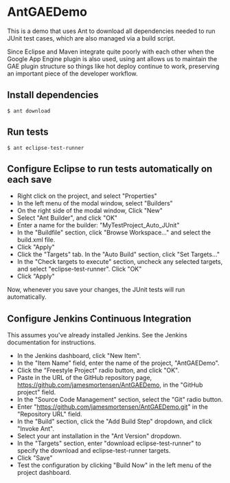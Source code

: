 # AntGAEDemo

This is a demo that uses Ant to download all dependencies needed to run JUnit test cases, which are also managed via a build script. 

Since Eclipse and Maven integrate quite poorly with each other when the Google App Engine plugin is also used, using ant allows us to maintain the GAE plugin structure so things like hot deploy continue to work, preserving an important piece of the developer workflow.

## Install dependencies

```
$ ant download
```

## Run tests

```
$ ant eclipse-test-runner
```

## Configure Eclipse to run tests automatically on each save

- Right click on the project, and select "Properties"
- In the left menu of the modal window, select "Builders"
- On the right side of the modal window, Click "New"
- Select "Ant Builder", and click "OK"
- Enter a name for the builder: "MyTestProject_Auto_JUnit"
- In the "Buildfile" section, click "Browse Workspace..." and select the build.xml file.
- Click "Apply"
- Click the "Targets" tab. In the "Auto Build" section, click "Set Targets..."
- In the "Check targets to execute" section, uncheck any selected targets, and select "eclipse-test-runner". Click "OK"
- Click "Apply"

Now, whenever you save your changes, the JUnit tests will run automatically.

## Configure Jenkins Continuous Integration

This assumes you've already installed Jenkins. See the Jenkins documentation for instructions.

- In the Jenkins dashboard, click "New Item".
- In the "Item Name" field, enter the name of the project, "AntGAEDemo".
- Click the "Freestyle Project" radio button, and click "OK".
- Paste in the URL of the GitHub repository page, https://github.com/jamesmortensen/AntGAEDemo, in the "GitHub project" field.
- In the "Source Code Management" section, select the "Git" radio button.
- Enter "https://github.com/jamesmortensen/AntGAEDemo.git" in the "Repository URL" field.
- In the "Build" section, click the "Add Build Step" dropdown, and click "Invoke Ant".
- Select your ant installation in the "Ant Version" dropdown.
- In the "Targets" section, enter "download eclipse-test-runner" to specify the download and eclipse-test-runner targets.
- Click "Save"
- Test the configuration by clicking "Build Now" in the left menu of the project dashboard.
